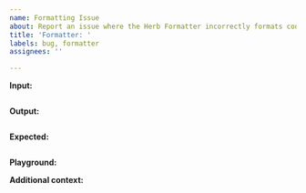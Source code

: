 ```yaml
---
name: Formatting Issue
about: Report an issue where the Herb Formatter incorrectly formats code
title: 'Formatter: '
labels: bug, formatter
assignees: ''

---
```


**Input:**
```erb

```

**Output:**
```erb

```

**Expected:**
```erb

```

**Playground:**

<!-- Please share a playground URL that reproduces the issue. -->
<!-- The playground runs on main, so if it's reproducible there, it confirms this is a bug. -->
<!-- Start here: https://herb-tools.dev/playground?tab=format -->

**Additional context:**

<!-- Add any other context about the problem here. -->
